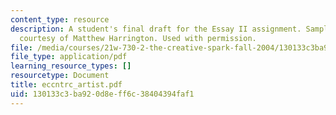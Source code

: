 ```yaml
---
content_type: resource
description: A student's final draft for the Essay II assignment. Sample student essay
  courtesy of Matthew Harrington. Used with permission.
file: /media/courses/21w-730-2-the-creative-spark-fall-2004/130133c3ba920d8eff6c38404394faf1_eccntrc_artist.pdf
file_type: application/pdf
learning_resource_types: []
resourcetype: Document
title: eccntrc_artist.pdf
uid: 130133c3-ba92-0d8e-ff6c-38404394faf1
---
```

